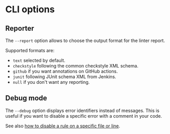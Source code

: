 # CLI options

## Reporter

The `--report` option allows to choose the output format for the linter report.

Supported formats are:
- `text` selected by default.
- `checkstyle` following the common checkstyle XML schema.
- `github` if you want annotations on GitHub actions.
- `junit` following JUnit schema XML from Jenkins.
- `null` if you don't want any reporting.

## Debug mode

The `--debug` option displays error identifiers instead of messages. This is
useful if you want to disable a specific error with a comment in your code.

See also [how to disable a rule on a specific file or line](identifiers.md).
